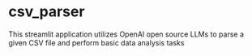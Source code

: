 # csv_parser
This streamlit application utilizes OpenAI open source LLMs to parse a given CSV file and perform basic data analysis tasks
